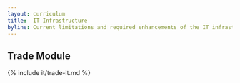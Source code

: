 ```yaml
---
layout: curriculum
title:  IT Infrastructure
byline: Current limitations and required enhancements of the IT infrastructure
---
```


## Trade Module

{% include it/trade-it.md %}

